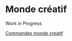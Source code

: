 # Monde créatif

Work in Progress

[Commandes monde creatif](https://mjccraft.github.io/cmd/creatif) 
